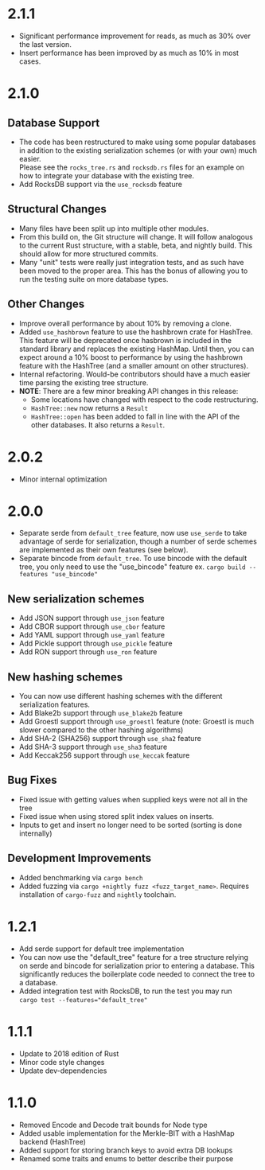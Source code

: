 # 2.1.1
* Significant performance improvement for reads, as much as 30% over the last version.
* Insert performance has been improved by as much as 10% in most cases.

# 2.1.0
## Database Support
* The code has been restructured to make using some popular databases in addition to the existing serialization schemes (or with your own) much easier.  
Please see the ```rocks_tree.rs``` and ```rocksdb.rs``` files for an example on how to integrate your database with the existing tree.
* Add RocksDB support via the ```use_rocksdb``` feature 
## Structural Changes
* Many files have been split up into multiple other modules.  
* From this build on, the Git structure will change.  It will follow analogous to the current Rust structure, with a stable, beta, and nightly build. 
This should allow for more structured commits. 
* Many "unit" tests were really just integration tests, and as such have been moved to the proper area.  This has the bonus 
of allowing you to run the testing suite on more database types.
## Other Changes
* Improve overall performance by about 10% by removing a clone.
* Added ```use_hashbrown``` feature to use the hashbrown crate for HashTree.  This feature will be deprecated once hasbrown is included in the standard library and replaces the existing HashMap.
Until then, you can expect around a 10% boost to performance by using the hashbrown feature with the HashTree (and a smaller amount on other structures).
* Internal refactoring.  Would-be contributors should have a much easier time parsing the existing tree structure.
* **NOTE**:  There are a few minor breaking API changes in this release:
    * Some locations have changed with respect to the code restructuring.
    * ```HashTree::new``` now returns a ```Result```
    * ```HashTree::open``` has been added to fall in line with the API of the other databases.  It also returns a ```Result```.
# 2.0.2
* Minor internal optimization
# 2.0.0
* Separate serde from ```default_tree``` feature, now use ```use_serde``` to take advantage of 
serde for serialization, though a number of serde schemes are implemented as their own features (see below).
* Separate bincode from ```default_tree```.  To use bincode with the default tree, you only need to use the "use_bincode" feature
ex. ```cargo build --features "use_bincode"```
## New serialization schemes
* Add JSON support through ```use_json``` feature
* Add CBOR support through ```use_cbor``` feature
* Add YAML support through ```use_yaml``` feature
* Add Pickle support through ```use_pickle``` feature
* Add RON support through ```use_ron``` feature
## New hashing schemes
* You can now use different hashing schemes with the different serialization features.
* Add Blake2b support through ```use_blake2b``` feature
* Add Groestl support through ```use_groestl``` feature (note: Groestl is much slower compared to the other hashing algorithms)
* Add SHA-2 (SHA256) support through ```use_sha2``` feature
* Add SHA-3 support through ```use_sha3``` feature
* Add Keccak256 support through ```use_keccak``` feature
## Bug Fixes
* Fixed issue with getting values when supplied keys were not all in the tree
* Fixed issue when using stored split index values on inserts.
* Inputs to get and insert no longer need to be sorted (sorting is done internally)
## Development Improvements
* Added benchmarking via ```cargo bench```
* Added fuzzing via ```cargo +nightly fuzz <fuzz_target_name>```.  Requires installation of ```cargo-fuzz``` and ```nightly``` toolchain.
# 1.2.1
* Add serde support for default tree implementation
* You can now use the "default_tree" feature for a tree structure relying on serde and
bincode for serialization prior to entering a database. This significantly reduces the boilerplate code needed to connect the tree to a
database.
* Added integration test with RocksDB, to run the test you may run  
```cargo test --features="default_tree"```

# 1.1.1
* Update to 2018 edition of Rust
* Minor code style changes
* Update dev-dependencies

# 1.1.0
* Removed Encode and Decode trait bounds for Node type
* Added usable implementation for the Merkle-BIT with a HashMap backend (HashTree)  
* Added support for storing branch keys to avoid extra DB lookups
* Renamed some traits and enums to better describe their purpose